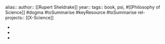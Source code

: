 alias::
author:: [[Rupert Sheldrake]]
year::
tags:: book, psi, #[[Philosophy of Science]] #dogma #toSummarise #keyResource #toSummarise
rel-projects:: [[X-Science]]

-
-
-
